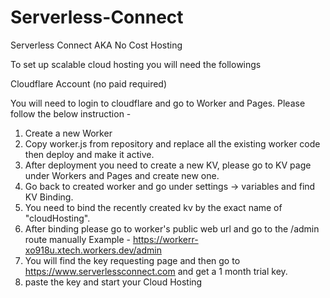 # Serverless-Connect
Serverless Connect AKA No Cost Hosting

To set up scalable cloud hosting you will need the followings 

Cloudflare Account (no paid required)

You will need to login to cloudflare and go to Worker and Pages.
Please follow the below instruction -

1. Create a new Worker
2. Copy worker.js from repository and replace all the existing worker code then deploy and make it active.
3. After deployment you need to create a new KV, please go to KV page under Workers and Pages and create new one.
4. Go back to created worker and go under settings -> variables and find KV Binding.
5. You need to bind the recently created kv by the exact name of "cloudHosting".
6. After binding please go to worker's public web url and go to the /admin route manually
Example - https://workerr-xo918u.xtech.workers.dev/admin
7. You will find the key requesting page and then go to https://www.serverlessconnect.com and get a 1 month trial key.
8. paste the key and start your Cloud Hosting
